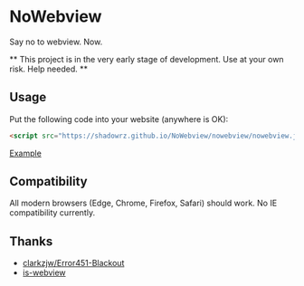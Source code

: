 # NoWebview
Say no to webview. Now.

** This project is in the very early stage of development. Use at your own risk. Help needed. **

## Usage
Put the following code into your website (anywhere is OK):

```html
<script src="https://shadowrz.github.io/NoWebview/nowebview/nowebview.js"></script>
```

[Example](https://shadowrz.github.io/NoWebview/nowebview/test.html)

## Compatibility

All modern browsers (Edge, Chrome, Firefox, Safari) should work. No IE compatibility currently.

## Thanks

* [clarkzjw/Error451-Blackout](https://github.com/clarkzjw/Error451-Blackout)
* ​[is-webview](https://www.npmjs.com/package/is-webview)
